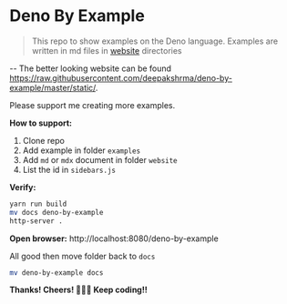 # Deno By Example

> This repo to show examples on the Deno language. Examples are written in md files in [website](/website/) directories

-- The better looking website can be found <a href="https://raw.githubusercontent.com/deepakshrma/deno-by-example/master/static/" target="_blank">https://raw.githubusercontent.com/deepakshrma/deno-by-example/master/static/</a>.

Please support me creating more examples.

**How to support:**

1. Clone repo
2. Add example in folder `examples`
3. Add `md` or `mdx` document in folder `website`
4. List the id in `sidebars.js`

**Verify:**

```bash
yarn run build
mv docs deno-by-example
http-server .
```

**Open browser:** http://localhost:8080/deno-by-example

All good then move folder back to `docs`

```bash
mv deno-by-example docs
```

**Thanks! Cheers! 🥂🍻🍻 Keep coding!!**
